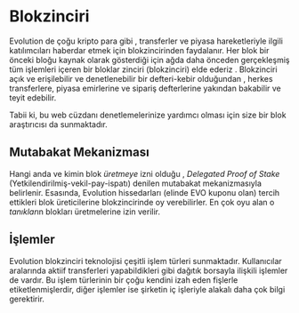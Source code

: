 # Blokzinciri

Evolution de çoğu kripto para gibi , transferler ve piyasa hareketleriyle
ilgili katılımcıları haberdar  etmek için blokzincirinden  faydalanır.
Her blok bir önceki bloğu kaynak olarak gösterdiği için ağda daha önceden 
gerçekleşmiş tüm işlemleri içeren bir bloklar zinciri (blokzinciri) elde ederiz . Blokzinciri
açık ve erişilebilir ve denetlenebilir bir defteri-kebir olduğundan , herkes transferlere,
 piyasa emirlerine ve sipariş defterlerine yakından  bakabilir ve teyit edebilir.

 Tabii ki, bu web cüzdanı denetlemelerinize yardımcı olması için size bir blok 
araştırıcısı da sunmaktadır.

## Mutabakat Mekanizması

Hangi anda ve kimin blok *üretmeye* izni olduğu  , *Delegated Proof of Stake* 
(Yetkilendirilmiş-vekil-pay-ispatı) denilen mutabakat mekanizmasıyla belirlenir. 
Esasında, Evolution hissedarları (elinde EVO kuponu olan)  tercih ettikleri blok 
üreticilerine blokzincirinde oy verebilirler.  En çok oyu alan o *tanıklar*ın
blokları üretmelerine izin verilir.

## İşlemler

Evolution blokzinciri teknolojisi çeşitli işlem türleri sunmaktadır.  Kullanıcılar 
aralarında aktiif transferleri yapabildikleri gibi dağıtık borsayla ilişkili 
işlemler de vardır. Bu işlem türlerinin bir çoğu kendini izah eden 
fişlerle etiketlenmişlerdir, diğer işlemler ise şirketin iç işleriyle alakalı daha çok 
bilgi gerektirir.